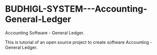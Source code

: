 # BUDHIGL-SYSTEM---Accounting-General-Ledger
Accounting Software - General Ledger.

This is tutorial of an open source project to create software Accounting - General Ledger. 
